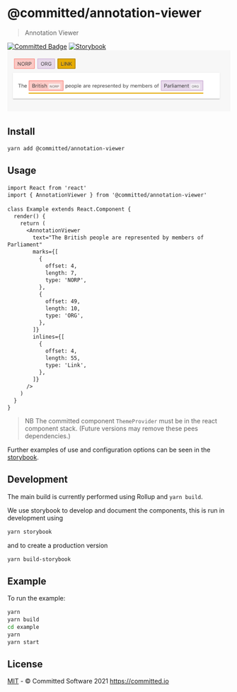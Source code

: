 # @committed/annotation-viewer

> Annotation Viewer

[![Committed Badge](https://img.shields.io/endpoint?url=https%3A%2F%2Fcommitted.io%2Fbadge)](https://committed.io)
[![Storybook](https://cdn.jsdelivr.net/gh/storybookjs/brand@master/badge/badge-storybook.svg)](https://committed.software/annotation-viewer)
![](images/example.png)

## Install

```bash
yarn add @committed/annotation-viewer
```

## Usage

```tsx
import React from 'react'
import { AnnotationViewer } from '@committed/annotation-viewer'

class Example extends React.Component {
  render() {
    return (
      <AnnotationViewer
        text="The British people are represented by members of Parliament"
        marks={[
          {
            offset: 4,
            length: 7,
            type: 'NORP',
          },
          {
            offset: 49,
            length: 10,
            type: 'ORG',
          },
        ]}
        inlines={[
          {
            offset: 4,
            length: 55,
            type: 'Link',
          },
        ]}
      />
    )
  }
}
```

> NB The committed component `ThemeProvider` must be in the react component stack. (Future versions may remove these pees dependencies.)

Further examples of use and configuration options can be seen in the [storybook](https://committed.software/annotation-viewer).

## Development

The main build is currently performed using Rollup and `yarn build`.

We use storybook to develop and document the components, this is run in development using

```bash
yarn storybook
```

and to create a production version

```bash
yarn build-storybook
```

## Example

To run the example:

```bash
yarn
yarn build
cd example
yarn
yarn start
```

## License

[MIT](/LICENSE) - © Committed Software 2021 https://committed.io
